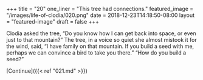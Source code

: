 +++
title = "20"
one_liner = "This tree had connections."
featured_image = "/images/life-of-clodia/020.png"
date = 2018-12-23T14:18:50-08:00
layout = "featured-image"
draft = false
+++

Clodia asked the tree, “Do you know how I can get back into space, or even just to that mountain?” The tree, in a voice so quiet she almost mistook it for the wind, said, “I have family on that mountain. If you build a seed with me, perhaps we can convince a bird to take you there.” “How do you build a seed?”

[Continue]({{< ref "021.md" >}})
